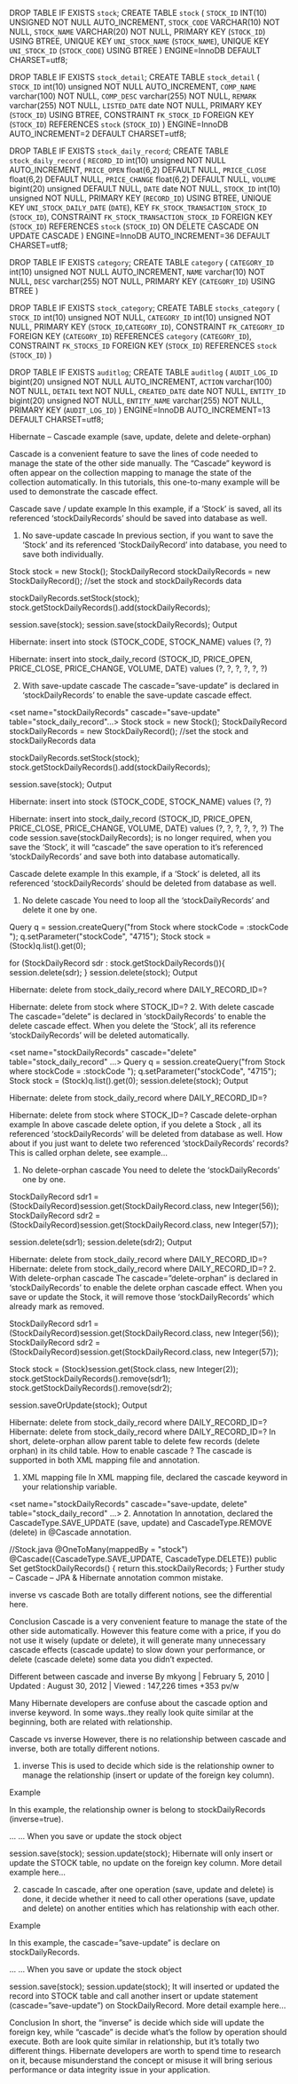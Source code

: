 DROP TABLE IF EXISTS `stock`;
CREATE TABLE `stock` (
  `STOCK_ID` INT(10) UNSIGNED NOT NULL AUTO_INCREMENT,
  `STOCK_CODE` VARCHAR(10) NOT NULL,
  `STOCK_NAME` VARCHAR(20) NOT NULL,
  PRIMARY KEY (`STOCK_ID`) USING BTREE,
  UNIQUE KEY `UNI_STOCK_NAME` (`STOCK_NAME`),
  UNIQUE KEY `UNI_STOCK_ID` (`STOCK_CODE`) USING BTREE
) ENGINE=InnoDB DEFAULT CHARSET=utf8;


DROP TABLE IF EXISTS `stock_detail`;
CREATE TABLE  `stock_detail` (
 `STOCK_ID` int(10) unsigned NOT NULL AUTO_INCREMENT,
 `COMP_NAME` varchar(100) NOT NULL,
 `COMP_DESC` varchar(255) NOT NULL,
 `REMARK` varchar(255) NOT NULL,
 `LISTED_DATE` date NOT NULL,
 PRIMARY KEY (`STOCK_ID`) USING BTREE,
 CONSTRAINT `FK_STOCK_ID` FOREIGN KEY (`STOCK_ID`) REFERENCES `stock` (`STOCK_ID`)
) ENGINE=InnoDB AUTO_INCREMENT=2 DEFAULT CHARSET=utf8;

DROP TABLE IF EXISTS `stock_daily_record`;
CREATE TABLE  `stock_daily_record` (
  `RECORD_ID` int(10) unsigned NOT NULL AUTO_INCREMENT,
  `PRICE_OPEN` float(6,2) DEFAULT NULL,
  `PRICE_CLOSE` float(6,2) DEFAULT NULL,
  `PRICE_CHANGE` float(6,2) DEFAULT NULL,
  `VOLUME` bigint(20) unsigned DEFAULT NULL,
  `DATE` date NOT NULL,
  `STOCK_ID` int(10) unsigned NOT NULL,
  PRIMARY KEY (`RECORD_ID`) USING BTREE,
  UNIQUE KEY `UNI_STOCK_DAILY_DATE` (`DATE`),
  KEY `FK_STOCK_TRANSACTION_STOCK_ID` (`STOCK_ID`),
  CONSTRAINT `FK_STOCK_TRANSACTION_STOCK_ID` FOREIGN KEY (`STOCK_ID`)
  REFERENCES `stock` (`STOCK_ID`) ON DELETE CASCADE ON UPDATE CASCADE
) ENGINE=InnoDB AUTO_INCREMENT=36 DEFAULT CHARSET=utf8;



DROP TABLE IF EXISTS `category`;
CREATE TABLE `category` (
  `CATEGORY_ID` int(10) unsigned NOT NULL AUTO_INCREMENT,
  `NAME` varchar(10) NOT NULL,
  `DESC` varchar(255) NOT NULL,
  PRIMARY KEY (`CATEGORY_ID`) USING BTREE
)

DROP TABLE IF EXISTS `stock_category`;
CREATE TABLE  `stocks_category` (
  `STOCK_ID` int(10) unsigned NOT NULL,
  `CATEGORY_ID` int(10) unsigned NOT NULL,
  PRIMARY KEY (`STOCK_ID`,`CATEGORY_ID`),
  CONSTRAINT `FK_CATEGORY_ID` FOREIGN KEY (`CATEGORY_ID`) REFERENCES `category` (`CATEGORY_ID`),
  CONSTRAINT `FK_STOCKS_ID` FOREIGN KEY (`STOCK_ID`) REFERENCES `stock` (`STOCK_ID`)
)


DROP TABLE IF EXISTS `auditlog`;
CREATE TABLE `auditlog` (
  `AUDIT_LOG_ID` bigint(20) unsigned NOT NULL AUTO_INCREMENT,
  `ACTION` varchar(100) NOT NULL,
  `DETAIL` text NOT NULL,
  `CREATED_DATE` date NOT NULL,
  `ENTITY_ID` bigint(20) unsigned NOT NULL,
  `ENTITY_NAME` varchar(255) NOT NULL,
  PRIMARY KEY (`AUDIT_LOG_ID`)
) ENGINE=InnoDB AUTO_INCREMENT=13 DEFAULT CHARSET=utf8;

Hibernate – Cascade example (save, update, delete and delete-orphan)

Cascade is a convenient feature to save the lines of code needed to manage the state of the other side manually.
The “Cascade” keyword is often appear on the collection mapping to manage the state of the collection automatically. In this tutorials, this one-to-many example will be used to demonstrate the cascade effect.

Cascade save / update example
In this example, if a ‘Stock’ is saved, all its referenced ‘stockDailyRecords’ should be saved into database as well.


 
1. No save-update cascade
In previous section, if you want to save the ‘Stock’ and its referenced ‘StockDailyRecord’ into database, you need to save both individually.

Stock stock = new Stock();
StockDailyRecord stockDailyRecords = new StockDailyRecord();
//set the stock and stockDailyRecords  data

stockDailyRecords.setStock(stock);
stock.getStockDailyRecords().add(stockDailyRecords);

session.save(stock);
session.save(stockDailyRecords);
Output

Hibernate:
    insert into stock (STOCK_CODE, STOCK_NAME)
    values (?, ?)

Hibernate:
    insert into stock_daily_record
    (STOCK_ID, PRICE_OPEN, PRICE_CLOSE, PRICE_CHANGE, VOLUME, DATE)
    values (?, ?, ?, ?, ?, ?)

 
2. With save-update cascade
The cascade=”save-update” is declared in ‘stockDailyRecords’ to enable the save-update cascade effect.

<!-- Stock.hbm.xml -->
<set name="stockDailyRecords" cascade="save-update" table="stock_daily_record"...>
      <key>
            <column name="STOCK_ID" not-null="true" />
      </key>
      <one-to-many class="com.test.hibernate.tutorial.one2many.StockDailyRecord" />
</set>
Stock stock = new Stock();
StockDailyRecord stockDailyRecords = new StockDailyRecord();
//set the stock and stockDailyRecords  data

stockDailyRecords.setStock(stock);
stock.getStockDailyRecords().add(stockDailyRecords);

session.save(stock);
Output

Hibernate:
    insert into stock (STOCK_CODE, STOCK_NAME)
    values (?, ?)

Hibernate:
    insert into stock_daily_record
    (STOCK_ID, PRICE_OPEN, PRICE_CLOSE, PRICE_CHANGE, VOLUME, DATE)
    values (?, ?, ?, ?, ?, ?)
The code session.save(stockDailyRecords); is no longer required, when you save the ‘Stock’, it will “cascade” the save operation to it’s referenced ‘stockDailyRecords’ and save both into database automatically.

Cascade delete example
In this example, if a ‘Stock’ is deleted, all its referenced ‘stockDailyRecords’ should be deleted from database as well.

1. No delete cascade
You need to loop all the ‘stockDailyRecords’ and delete it one by one.

Query q = session.createQuery("from Stock where stockCode = :stockCode ");
q.setParameter("stockCode", "4715");
Stock stock = (Stock)q.list().get(0);

for (StockDailyRecord sdr : stock.getStockDailyRecords()){
         session.delete(sdr);
}
 session.delete(stock);
Output

Hibernate:
    delete from stock_daily_record
    where DAILY_RECORD_ID=?

Hibernate:
    delete from stock
    where STOCK_ID=?
2. With delete cascade
The cascade=”delete” is declared in ‘stockDailyRecords’ to enable the delete cascade effect. When you delete the ‘Stock’, all its reference ‘stockDailyRecords’ will be deleted automatically.

<!-- Stock.hbm.xml -->
<set name="stockDailyRecords" cascade="delete" table="stock_daily_record" ...>
      <key>
            <column name="STOCK_ID" not-null="true" />
      </key>
      <one-to-many class="com.test.hibernate.tutorial.one2many.StockDailyRecord" />
</set>
Query q = session.createQuery("from Stock where stockCode = :stockCode ");
q.setParameter("stockCode", "4715");
Stock stock = (Stock)q.list().get(0);
session.delete(stock);
Output

Hibernate:
    delete from stock_daily_record
    where DAILY_RECORD_ID=?

Hibernate:
    delete from stock
    where STOCK_ID=?
Cascade delete-orphan example
In above cascade delete option, if you delete a Stock , all its referenced ‘stockDailyRecords’ will be deleted from database as well. How about if you just want to delete two referenced ‘stockDailyRecords’ records? This is called orphan delete, see example…

1. No delete-orphan cascade
You need to delete the ‘stockDailyRecords’ one by one.

StockDailyRecord sdr1 = (StockDailyRecord)session.get(StockDailyRecord.class,
                                            new Integer(56));
StockDailyRecord sdr2 = (StockDailyRecord)session.get(StockDailyRecord.class,
                                            new Integer(57));

session.delete(sdr1);
session.delete(sdr2);
Output

Hibernate:
    delete from stock_daily_record
    where DAILY_RECORD_ID=?
Hibernate:
    delete from stock_daily_record
    where DAILY_RECORD_ID=?
2. With delete-orphan cascade
The cascade=”delete-orphan” is declared in ‘stockDailyRecords’ to enable the delete orphan cascade effect. When you save or update the Stock, it will remove those ‘stockDailyRecords’ which already mark as removed.

<!-- Stock.hbm.xml -->
<set name="stockDailyRecords" cascade="delete-orphan" table="stock_daily_record" >
      <key>
            <column name="STOCK_ID" not-null="true" />
      </key>
      <one-to-many class="com.test.hibernate.tutorial.one2many.StockDailyRecord" />
</set>
StockDailyRecord sdr1 = (StockDailyRecord)session.get(StockDailyRecord.class,
                                       new Integer(56));
StockDailyRecord sdr2 = (StockDailyRecord)session.get(StockDailyRecord.class,
                                       new Integer(57));

Stock stock = (Stock)session.get(Stock.class, new Integer(2));
stock.getStockDailyRecords().remove(sdr1);
stock.getStockDailyRecords().remove(sdr2);

session.saveOrUpdate(stock);
Output

Hibernate:
    delete from stock_daily_record
    where DAILY_RECORD_ID=?
Hibernate:
    delete from stock_daily_record
    where DAILY_RECORD_ID=?
In short, delete-orphan allow parent table to delete few records (delete orphan) in its child table.
How to enable cascade ?
The cascade is supported in both XML mapping file and annotation.

1. XML mapping file
In XML mapping file, declared the cascade keyword in your relationship variable.

<!-- Stock.hbm.xml -->
<set name="stockDailyRecords" cascade="save-update, delete"
        table="stock_daily_record" ...>
      <key>
            <column name="STOCK_ID" not-null="true" />
      </key>
      <one-to-many class="com.test.hibernate.tutorial.one2many.StockDailyRecord" />
</set>
2. Annotation
In annotation, declared the CascadeType.SAVE_UPDATE (save, update) and CascadeType.REMOVE (delete) in @Cascade annotation.

//Stock.java
        @OneToMany(mappedBy = "stock")
        @Cascade({CascadeType.SAVE_UPDATE, CascadeType.DELETE})
public Set<StockDailyRecord> getStockDailyRecords() {
	return this.stockDailyRecords;
}
Further study – Cascade – JPA & Hibernate annotation common mistake.

inverse vs cascade
Both are totally different notions, see the differential here.

Conclusion
Cascade is a very convenient feature to manage the state of the other side automatically. However this feature come with a price, if you do not use it wisely (update or delete), it will generate many unnecessary cascade effects (cascade update) to slow down your performance, or delete (cascade delete) some data you didn’t expected.


Different between cascade and inverse
By mkyong | February 5, 2010 | Updated : August 30, 2012 | Viewed : 147,226 times +353 pv/w

Many Hibernate developers are confuse about the cascade option and inverse keyword. In some ways..they really look quite similar at the beginning, both are related with relationship.

Cascade vs inverse
However, there is no relationship between cascade and inverse, both are totally different notions.


 
1. inverse
This is used to decide which side is the relationship owner to manage the relationship (insert or update of the foreign key column).

Example

In this example, the relationship owner is belong to stockDailyRecords (inverse=true).

<!-- Stock.hbm.xml -->
<hibernate-mapping>
    <class name="com.test.hibernate.tutorial.one2many.Stock" table="stock" ...>
    ...
    <set name="stockDailyRecords" table="stock_daily_record" inverse="true">
        <key>
            <column name="STOCK_ID" not-null="true" />
        </key>
        <one-to-many class="com.test.hibernate.tutorial.one2many.StockDailyRecord" />
    </set>
    ...
When you save or update the stock object

session.save(stock);
session.update(stock);
Hibernate will only insert or update the STOCK table, no update on the foreign key column. More detail example here…


 
2. cascade
In cascade, after one operation (save, update and delete) is done, it decide whether it need to call other operations (save, update and delete) on another entities which has relationship with each other.

Example

In this example, the cascade=”save-update” is declare on stockDailyRecords.

<!-- Stock.hbm.xml -->
<hibernate-mapping>
    <class name="com.test.hibernate.tutorial.one2many.Stock" table="stock" ...>
    ...
    <set name="stockDailyRecords" table="stock_daily_record"
        cascade="save-update" inverse="true">
        <key>
            <column name="STOCK_ID" not-null="true" />
        </key>
        <one-to-many class="com.test.hibernate.tutorial.one2many.StockDailyRecord" />
    </set>
    ...
When you save or update the stock object

session.save(stock);
session.update(stock);
It will inserted or updated the record into STOCK table and call another insert or update statement (cascade=”save-update”) on StockDailyRecord. More detail example here…

Conclusion
In short, the “inverse” is decide which side will update the foreign key, while “cascade” is decide what’s the follow by operation should execute. Both are look quite similar in relationship, but it’s totally two different things. Hibernate developers are worth to spend time to research on it, because misunderstand the concept or misuse it will bring serious performance or data integrity issue in your application.